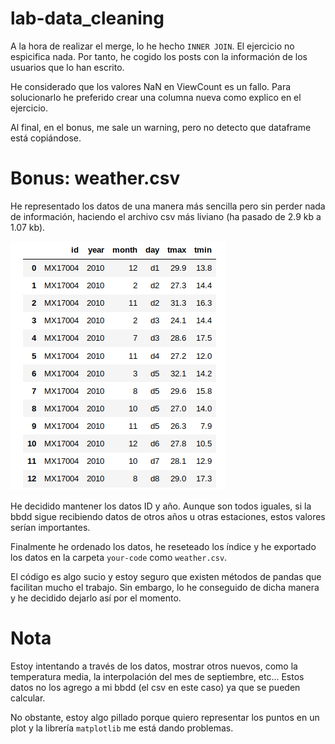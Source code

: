 # lab-data_cleaning

A la hora de realizar el merge, lo he hecho `INNER JOIN`. El ejercicio no espicifica nada. Por tanto, he cogido los posts con la información de los usuarios que lo han escrito.

He considerado que los valores NaN en ViewCount es un fallo. Para solucionarlo he preferido crear una columna nueva como explico en el ejercicio.

Al final, en el bonus, me sale un warning, pero no detecto que dataframe está copiándose.

# Bonus: weather.csv

He representado los datos de una manera más sencilla pero sin perder nada de información, haciendo el archivo csv más liviano (ha pasado de 2.9 kb a 1.07 kb).

![Weather limpio](clean-weather.png)

He decidido mantener los datos ID y año. Aunque son todos iguales, si la bbdd sigue recibiendo datos de otros años u otras estaciones, estos valores serían importantes.

Finalmente he ordenado los datos, he reseteado los índice y he exportado los datos en la carpeta `your-code` como `weather.csv`.

El código es algo sucio y estoy seguro que existen métodos de pandas que facilitan mucho el trabajo. Sin embargo, lo he conseguido de dicha manera y he decidido dejarlo así por el momento.

# Nota

Estoy intentando a través de los datos, mostrar otros nuevos, como la temperatura media, la interpolación del mes de septiembre, etc... Estos datos no los agrego a mi bbdd (el csv en este caso) ya que se pueden calcular.

No obstante, estoy algo pillado porque quiero representar los puntos en un plot y la librería `matplotlib` me está dando problemas.



